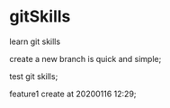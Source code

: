 # gitSkills
learn git skills

create a new branch is quick and simple;

test git skills;

feature1 create at 20200116 12:29;